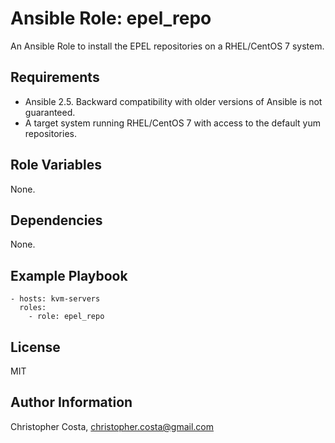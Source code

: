 Ansible Role: epel_repo
=========

An Ansible Role to install the EPEL repositories on a RHEL/CentOS 7 system.

Requirements
------------

* Ansible 2.5. Backward compatibility with older versions of Ansible is not guaranteed.
* A target system running RHEL/CentOS 7 with access to the default yum repositories.

Role Variables
--------------

None.

Dependencies
------------

None.

Example Playbook
----------------

    - hosts: kvm-servers
      roles:
        - role: epel_repo

License
-------

MIT

Author Information
------------------

Christopher Costa, christopher.costa@gmail.com
